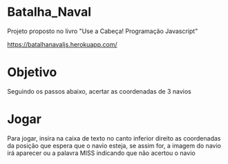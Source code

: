 # Batalha_Naval
Projeto proposto no livro "Use a Cabeça! Programação Javascript"

https://batalhanavaljs.herokuapp.com/

# Objetivo

<p>Seguindo os passos abaixo, acertar as coordenadas de 3 navios</p>

# Jogar

<p>Para jogar, insira na caixa de texto no canto inferior direito as coordenadas da posição que espera que o navio esteja, se assim for, a imagem do navio irá aparecer ou a palavra MISS indicando que não acertou o navio</p>

